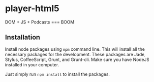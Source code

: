 player-html5
============

DOM + JS + Podcasts === BOOM

## Installation

Install node packages using `npm` command line. This will install all the necessary packages for the development. These packages are Jade, Stylus, CoffeeScript, Grunt, and Grunt-cli.
Make sure you have NodeJS installed in your computer.

Just simply run `npm install` to install the packages.

